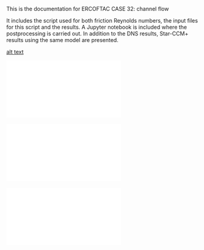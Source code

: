 This is the documentation for ERCOFTAC CASE 32: channel flow

It includes the script used for both friction Reynolds numbers, the input files for this script and the results. A Jupyter notebook is included where the postprocessing is carried out. In addition to the DNS results, Star-CCM+ results using the same model are presented.

[alt text](plots_channel_u_395.pdf)

![alt text](plots_channel_lawofthewall_395.pdf)

![alt text](plots_channel_u_590.pdf)

![alt text](plots_channel_lawofthewall_590.pdf)
